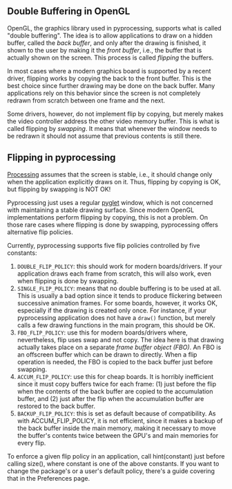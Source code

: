 ## Double Buffering in OpenGL ##

OpenGL, the graphics library used in pyprocessing, supports what is called "double buffering". The idea is to allow applications to draw on a hidden buffer, called the _back buffer_, and only after the drawing is finished, it shown to the user by making it the _front buffer_, i.e., the buffer that is actually shown on the screen. This process is called _flipping_ the buffers.

In most cases where a modern graphics board is supported
by a recent driver, flipping works by copying the back to the front buffer. This is the best choice since further drawing may be done on the back buffer. Many applications
rely on this behavior since the screen is not completely redrawn from
scratch between one frame and the next.

Some drivers, however, do not implement flip by copying, but merely makes the
video controller address the other video memory buffer. This is what is called
flipping by _swapping_. It means that whenever the window needs to be redrawn it should not assume that previous contents is still there.

## Flipping in pyprocessing ##

[Processing](http://www.processing.org) assumes that the screen is stable, i.e., it should change only when the application explicitly draws on it. Thus, flipping by copying is OK, but flipping by swapping is NOT OK!

Pyprocessing just uses a regular [pyglet](http://www.pyglet.org) window, which is not concerned with maintaining a stable drawing surface. Since modern OpenGL implementations perform flipping by copying, this is not a problem. On those rare cases where flipping is done by swapping, pyprocessing offers alternative flip policies.

Currently, pyprocessing supports five flip policies controlled by five constants:

  1. `DOUBLE_FLIP_POLICY`: this should work for modern boards/drivers. If your application draws each frame from scratch, this will also work, even when flipping is done by swapping.
  1. `SINGLE_FLIP_POLICY`: means that no double buffering is to be used at all. This is usually a bad option since it tends to produce flickering between successive animation frames. For some boards, however, it works OK, especially if the drawing is created only once. For instance, if your pyprocessing application does not have a `draw()` function, but merely calls a few drawing functions in the main program, this should be OK.
  1. `FBO_FLIP_POLICY`: use this for modern boards/drivers where, nevertheless, flip uses swap and not copy. The idea here is that drawing actually takes place on a separate _frame buffer object (FBO)_. An FBO is an offscreen buffer which can be drawn to directly. When a flip operation is needed, the FBO is copied to the back buffer just before swapping.
  1. `ACCUM_FLIP_POLICY`: use this for cheap boards. It is horribly inefficient since it must copy buffers twice for each frame: (1) just before the flip when the contents of the back buffer are copied to the accumulation buffer, and (2) just after the flip when the accumulation buffer are restored to the back buffer.
  1. `BACKUP_FLIP_POLICY`: this is set as default because of compatibility. As with ACCUM\_FLIP\_POLICY, it is not efficient, since it makes a backup of the back buffer inside the main memory, making it necessary to move the buffer's contents twice between the GPU's and main memories for every flip.

To enforce a given flip policy in an application, call hint(constant) just before calling size(), where constant is one of the above constants. If you want to change the package's or a user's default policy, there's a guide covering that in the Preferences page.